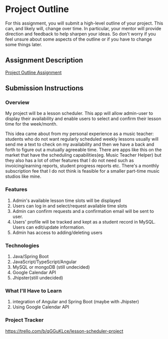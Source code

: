 # Project Outline
For this assignment, you will submit a high-level outline of your project. This can, and likely will, change over time. In particular, your mentor will provide direction and feedback to help sharpen your ideas. So don't worry if you feel unsure about some aspects of the outline or if you have to change some things later.

## Assignment Description
[Project Outline Assignment](https://education.launchcode.org/liftoff/modules/assignments/project-outline)

## Submission Instructions

### Overview
My project will be a lesson scheduler. This app will allow admin-user to display their availability and enable users to select and confirm their lesson time for the week/month. 

This idea came about from my personal experience as a music teacher: students who do not want regularly scheduled weekly lessons usually will send me a text to check on my availability and then we have a back and forth to figure out a mutually agreeable time. There are apps like this on the market that have the scheduling capabilities(eg. Music Teacher Helper) but they also has a lot of other features that I do not need such as invoicing/earning reports, student progress reports etc. There's a monthly subscription fee that I do not think is feasible for a smaller part-time music studios like mine.   

### Features
1) Admin's available lesson time slots will be displayed
2) Users can log in and select/request available time slots
3) Admin can confirm requests and a confirmation email will be sent to user.
4) Users' profile will be tracked and kept as a student record in MySQL. Users can edit/update information.
5) Admin has access to adding/deleting users

### Technologies
1) Java/Spring Boot
2) JavaScript/TypeScript/Angular
3) MySQL or mongoDB (still undecided)
4) Google Calendar API
5) Jhipster(still undecided)

### What I'll Have to Learn
1) integration of Angular and Spring Boot (maybe with Jhipster)
2) Using Google Calendar API

### Project Tracker
https://trello.com/b/qGGuKLce/lesson-scheduler-project
